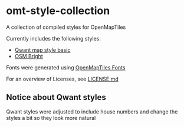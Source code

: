 # omt-style-collection
A collection of compiled styles for OpenMapTiles

Currently includes the following styles:
- [Qwant map style basic](https://github.com/Qwant/qwant-basic-gl-style/)
- [OSM Bright](https://github.com/openmaptiles/osm-bright-gl-style)

Fonts were generated using [OpenMapTiles Fonts](https://github.com/openmaptiles/fonts/tree/master)

For an overview of Licenses, see [LICENSE.md](https://github.com/curtisy1/omt-style-collection/blob/main/LICENSE.md)

## Notice about Qwant styles
Qwant styles were adjusted to include house numbers and change the styles a bit so they look more natural
